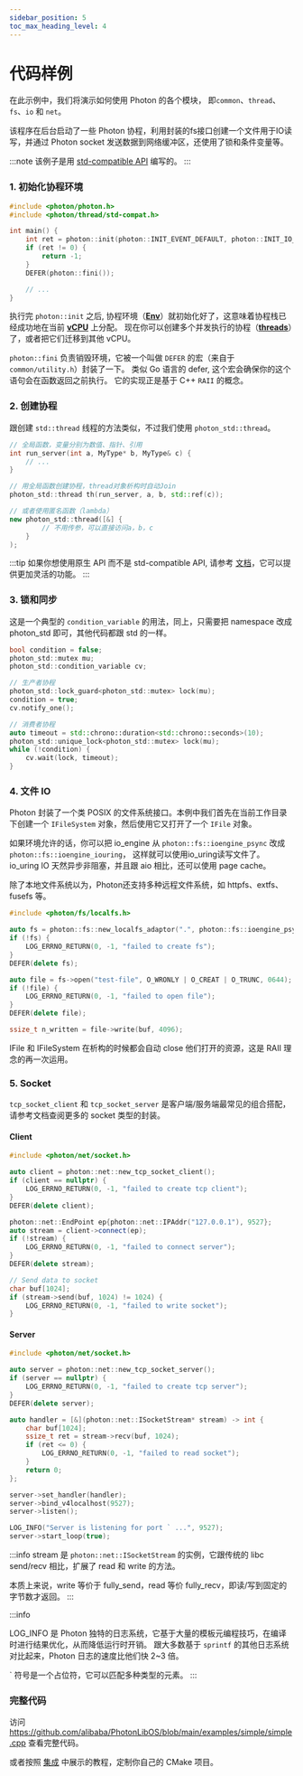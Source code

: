 ```yaml
---
sidebar_position: 5
toc_max_heading_level: 4
---
```


# 代码样例

在此示例中，我们将演示如何使用 Photon 的各个模块， 即`common`、`thread`、`fs`、`io` 和 `net`。

该程序在后台启动了一些 Photon 协程，利用封装的fs接口创建一个文件用于IO读写，并通过 Photon socket 发送数据到网络缓冲区，还使用了锁和条件变量等。

:::note
该例子是用 [std-compatible API](../api/std-compatible-api) 编写的。
:::

### 1. 初始化协程环境

```cpp
#include <photon/photon.h>
#include <photon/thread/std-compat.h>

int main() {
	int ret = photon::init(photon::INIT_EVENT_DEFAULT, photon::INIT_IO_NONE);
    if (ret != 0) {
        return -1;
    }
    DEFER(photon::fini());

    // ...
}
```

执行完 `photon::init` 之后, 协程环境（[**Env**](../api/env)）就初始化好了，这意味着协程栈已经成功地在当前 [**vCPU**](../api/vcpu-and-multicore) 上分配。
现在你可以创建多个并发执行的协程（[**threads**](../api/thread)）了，或者把它们迁移到其他 vCPU。

`photon::fini` 负责销毁环境，它被一个叫做 `DEFER` 的宏（来自于`common/utility.h`）封装了一下。
类似 Go 语言的 defer, 这个宏会确保你的这个语句会在函数返回之前执行。 它的实现正是基于 C++ `RAII` 的概念。

### 2. 创建协程

跟创建 `std::thread` 线程的方法类似，不过我们使用 `photon_std::thread`。

```cpp
// 全局函数，变量分别为数值、指针、引用
int run_server(int a, MyType* b, MyType& c) {
	// ...
}

// 用全局函数创建协程，thread对象析构时自动Join
photon_std::thread th(run_server, a, b, std::ref(c));

// 或者使用匿名函数（lambda）
new photon_std::thread([&] {
		// 不用传参，可以直接访问a，b，c
	}
);
```

:::tip
如果你想使用原生 API 而不是 std-compatible API, 请参考 [文档](../api/thread#thread_create11)，它可以提供更加灵活的功能。
:::

### 3. 锁和同步

这是一个典型的 `condition_variable` 的用法，同上，只需要把 namespace 改成 photon_std 即可，其他代码都跟 std 的一样。

```cpp
bool condition = false;
photon_std::mutex mu;
photon_std::condition_variable cv;

// 生产者协程
photon_std::lock_guard<photon_std::mutex> lock(mu);
condition = true;
cv.notify_one();

// 消费者协程
auto timeout = std::chrono::duration<std::chrono::seconds>(10);
photon_std::unique_lock<photon_std::mutex> lock(mu);
while (!condition) {
    cv.wait(lock, timeout);
}
```

### 4. 文件 IO

Photon 封装了一个类 POSIX 的文件系统接口。本例中我们首先在当前工作目录下创建一个 `IFileSystem` 对象，然后使用它又打开了一个 `IFile` 对象。

如果环境允许的话，你可以把 io_engine 从 `photon::fs::ioengine_psync` 改成 `photon::fs::ioengine_iouring`，
这样就可以使用io_uring读写文件了。io_uring IO 天然异步非阻塞，并且跟 aio 相比，还可以使用 page cache。

除了本地文件系统以为，Photon还支持多种远程文件系统，如 httpfs、extfs、fusefs 等。

```cpp
#include <photon/fs/localfs.h>

auto fs = photon::fs::new_localfs_adaptor(".", photon::fs::ioengine_psync);
if (!fs) {
    LOG_ERRNO_RETURN(0, -1, "failed to create fs");
}
DEFER(delete fs);

auto file = fs->open("test-file", O_WRONLY | O_CREAT | O_TRUNC, 0644);
if (!file) {
    LOG_ERRNO_RETURN(0, -1, "failed to open file");
}
DEFER(delete file);

ssize_t n_written = file->write(buf, 4096);
```

IFile 和 IFileSystem 在析构的时候都会自动 close 他们打开的资源，这是 RAII 理念的再一次运用。

### 5. Socket

`tcp_socket_client` 和 `tcp_socket_server` 是客户端/服务端最常见的组合搭配， 请参考文档查阅更多的 socket 类型的封装。

#### Client

```cpp
#include <photon/net/socket.h>

auto client = photon::net::new_tcp_socket_client();
if (client == nullptr) {
    LOG_ERRNO_RETURN(0, -1, "failed to create tcp client");
}
DEFER(delete client);

photon::net::EndPoint ep{photon::net::IPAddr("127.0.0.1"), 9527};
auto stream = client->connect(ep);
if (!stream) {
    LOG_ERRNO_RETURN(0, -1, "failed to connect server");
}
DEFER(delete stream);

// Send data to socket
char buf[1024];
if (stream->send(buf, 1024) != 1024) {
    LOG_ERRNO_RETURN(0, -1, "failed to write socket");
}
```

#### Server

```cpp
#include <photon/net/socket.h>

auto server = photon::net::new_tcp_socket_server();
if (server == nullptr) {
    LOG_ERRNO_RETURN(0, -1, "failed to create tcp server");
}
DEFER(delete server);

auto handler = [&](photon::net::ISocketStream* stream) -> int {       
    char buf[1024];
    ssize_t ret = stream->recv(buf, 1024);
    if (ret <= 0) {
        LOG_ERRNO_RETURN(0, -1, "failed to read socket");
    }     
    return 0;
};

server->set_handler(handler);
server->bind_v4localhost(9527);
server->listen();

LOG_INFO("Server is listening for port ` ...", 9527);
server->start_loop(true);
```

:::info
stream 是 `photon::net::ISocketStream` 的实例，它跟传统的 libc send/recv 相比，扩展了 read 和 write 的方法。

本质上来说，write 等价于 fully_send，read 等价 fully_recv，即读/写到固定的字节数才返回。
:::

:::info

LOG_INFO 是 Photon 独特的日志系统，它基于大量的模板元编程技巧，在编译时进行结果优化，从而降低运行时开销。
跟大多数基于 `sprintf` 的其他日志系统对比起来，Photon 日志的速度比他们快 2~3 倍。

\` 符号是一个占位符，它可以匹配多种类型的元素。
:::

### 完整代码

访问 https://github.com/alibaba/PhotonLibOS/blob/main/examples/simple/simple.cpp 查看完整代码。

或者按照 [集成](./how-to-integrate.md) 中展示的教程，定制你自己的 CMake 项目。 